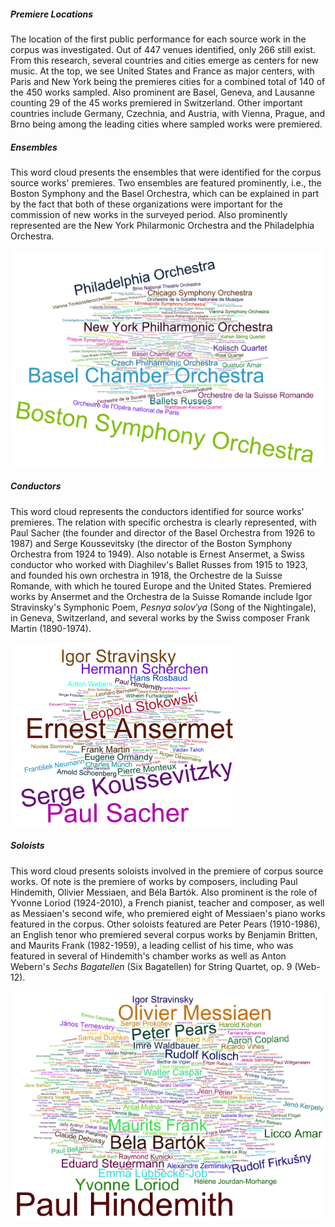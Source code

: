 <script>
// vi: ts=3:nowrap
</script>

<div class="card mb-3">
	<div class="row g-0">
		<div class="col-md-8">
			<div class="card-body">
				<h5 class="category mb-2 card-title">Premiere Locations</h5>
				<p class="card-text">The location of the first public performance for each source work in the corpus was investigated. Out of 447 venues identified, only 266 still exist. From this research, several countries and cities emerge as centers for new music. At the top, we see United States and France as major centers, with Paris and New York being the premieres cities for a combined total of 140 of the 450 works sampled. Also prominent are Basel, Geneva, and Lausanne counting 29 of the 45 works premiered in Switzerland. Other important countries include Germany, Czechnia, and Austria, with Vienna, Prague, and Brno being among the leading cities where sampled works were premiered.</p>
			</div>
		</div>
		<div class="col-md-10">
			<div id="country-city-table"></div>
			<!-- img src="Premieres_Location_list.png" class="img-fluid rounded-start" alt="Premieres Location" -->
		</div>
	</div>
</div>

<div class="card mb-3">
	<div class="row g-0">
		<div class="col-md-6">
			<div class="card-body">
				<h5 class="category mb-2 card-title">Ensembles</h5>
				<p class="card-text">This word cloud presents the ensembles that were identified for the corpus source works' premieres. Two ensembles are featured prominently, i.e., the Boston Symphony and the Basel Orchestra, which can be explained in part by the fact that both of these organizations were important for the commission of new works in the surveyed period. Also prominently represented are the New York Philarmonic Orchestra and the Philadelphia Orchestra.</p>
			</div>
		</div>
		<div class="col-md-6">
			<img src="Ensembles_cloud.png" class="img-fluid rounded-start" alt="Ensembles">
		</div>
	</div>
</div>

<div class="card mb-3">
	<div class="row g-0">
		<div class="col-md-6">
			<div class="card-body">
				<h5 class="category mb-2 card-title">Conductors</h5>
				<p class="card-text">This word cloud represents the conductors identified for source works' premieres. The relation with specific orchestra is clearly represented, with Paul Sacher (the founder and director of the Basel Orchestra from 1926 to 1987) and Serge Koussevitsky (the director of the Boston Symphony Orchestra from 1924 to 1949). Also notable is Ernest Ansermet, a Swiss conductor who worked with Diaghilev's Ballet Russes from 1915 to 1923, and founded his own orchestra in 1918, the Orchestre de la Suisse Romande, with which he toured Europe and the United States. Premiered works by Ansermet and the Orchestra de la Suisse Romande include Igor Stravinsky's Symphonic Poem, <i>Pesnya solov′ya</i> (Song of the Nightingale), in Geneva, Switzerland, and several works by the Swiss composer Frank Martin (1890-1974).</p>
			</div>
		</div>
		<div class="col-md-6">
			<img src="Conductors_cloud.png" class="img-fluid rounded-start" alt="Conductors">
		</div>
	</div>
</div>

<div class="card mb-3">
	<div class="row g-0">
		<div class="col-md-6">
			<div class="card-body">
				<h5 class="category mb-2 card-title">Soloists</h5>
				<p class="card-text">This word cloud presents soloists involved in the premiere of corpus source works. Of note is the premiere of works by composers, including Paul Hindemith, Olivier Messiaen, and Béla Bartók. Also prominent is the role of Yvonne Loriod (1924-2010), a French pianist, teacher and composer, as well as Messiaen's second wife, who premiered eight of Messiaen's piano works featured in the corpus. Other soloists featured are Peter Pears (1910-1986), an English tenor who premiered several corpus works by Benjamin Britten, and Maurits Frank (1982-1959), a leading cellist of his time, who was featured in several of Hindemith's chamber works as well as Anton Webern's <i>Sechs Bagatellen</i> (Six Bagatellen) for String Quartet, op. 9 (Web-12).</p>
			</div>
		</div>
		<div class="col-md-6">
			<img src="Soloists_cloud.png" class="img-fluid rounded-start" alt="Soloists">
		</div>
	</div>
</div>



